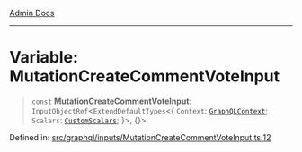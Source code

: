 [Admin Docs](/)

***

# Variable: MutationCreateCommentVoteInput

> `const` **MutationCreateCommentVoteInput**: `InputObjectRef`\<`ExtendDefaultTypes`\<\{ `Context`: [`GraphQLContext`](../../../context/type-aliases/GraphQLContext.md); `Scalars`: [`CustomScalars`](../../../scalars/type-aliases/CustomScalars.md); \}\>, \{\}\>

Defined in: [src/graphql/inputs/MutationCreateCommentVoteInput.ts:12](https://github.com/PalisadoesFoundation/talawa-api/blob/be5955174726b793a9d0896706e81c3e939858bf/src/graphql/inputs/MutationCreateCommentVoteInput.ts#L12)
